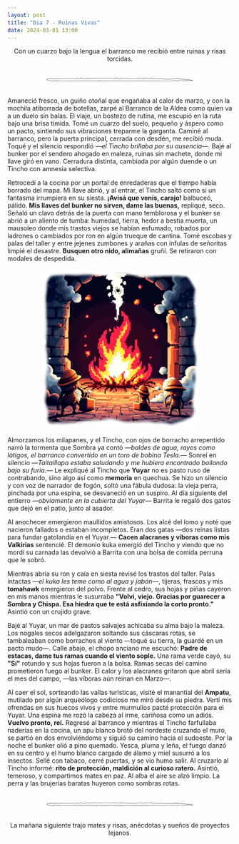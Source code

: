 ```yaml
---
layout: post
title: "Dia 7 - Ruinas Vivas"
date: 2024-03-01 13:00
---
```

<div style="text-align: center;">
  <p>Con un cuarzo bajo la lengua el barranco me recibió entre ruinas y risas torcidas.</p>
</div>

<img src="/assets/images/separador.png" alt="Separador" style="display: block; margin: 20px auto;">

Amaneció fresco, un guiño otoñal que engañaba al calor de marzo, y con la mochila atiborrada de botellas, zarpé al Barranco de la Aldea como quien va a un duelo sin balas. El viaje, un bostezo de rutina, me escupió en la ruta bajo una brisa tímida. Tomé un cuarzo del suelo, pequeño y áspero como un pacto, sintiendo sus vibraciones treparme la garganta. Caminé al barranco, pero la puerta principal, cerrada con desdén, me recibió muda. Toqué y el silencio respondió _—el Tincho brillaba por su ausencia—._ Bajé al bunker por el sendero ahogado en maleza, ruinas sin machete, donde mi llave giró en vano. Cerradura distinta, cambiada por algún duende o un Tincho con amnesia selectiva.
<br>

Retrocedí a la cocina por un portal de enredaderas que el tiempo había borrado del mapa. Mi llave abrió, y al entrar, el Tincho saltó como si un fantasma irrumpiera en su siesta. **¡Avisá que venís, carajo!** balbuceó, pálido. **Mis llaves del bunker no sirven, dame las buenas,** repliqué, seco. Señaló un clavo detrás de la puerta con mano temblorosa y el bunker se abrió a un aliento de tumba: humedad, tierra, hedor a bestia muerta, un mausoleo donde mis trastos viejos se habían esfumado, robados por ladrones o cambiados por ron en algún trueque de cantina. Tomé escobas y palas del taller y entre jejenes zumbones y arañas con ínfulas de señoritas limpié el desastre. **Busquen otro nido, alimañas** gruñí. Se retiraron con modales de despedida.

<img src="/assets/images/limpieza.png" alt="Limpieza_del_bunker" style="display: block; margin: 20px auto;">

Almorzamos los milapanes, y el Tincho, con ojos de borracho arrepentido narró la tormenta que Sombra ya contó _—baldes de agua, rayos como látigos, el barranco convertido en un toro de bobina Tesla.—_ Sonreí en silencio —_Taitaillapa estaba saludando y me hubiera encontrado bailando bajo su furia._— Le expliqué al Tincho que **Yuyar** no es pasto ruso de contrabando, sino algo así como **memoria** en quechua. Se hizo un silencio y con voz de narrador de fogón, soltó una fábula dudosa: la vieja perra, pinchada por una espina, se desvaneció en un suspiro. Al día siguiente del entierro _—obviamente en la cubierta del Yuyar—_ Barrita le regaló dos gatos que dejó en el patio, junto al asador.
<br>

Al anochecer emergieron maullidos amistosos. Los alcé del lomo y noté que nacieron fallados o estaban incompletos. Eran dos gatas —dos reinas listas para fundar gatolandia en el Yuyar.— **Cacen alacranes y víboras como mis Valkirias** sentencié. El demonio kuka emergió del Tincho y viendo que no mordí su carnada las devolvió a Barrita con una bolsa de comida perruna que le sobró.
<br>

Mientras abría su ron y caía en siesta revisé los trastos del taller. Palas intactas _—el kuka les teme como al agua y jabón—_, tijeras, frascos y mis **tomahawk** emergieron del polvo. Frente al cedro, sus hojas y piñas cayeron en mis manos mientras le susurraba **"Volví, viejo. Gracias por guarecer a Sombra y Chispa. Esa hiedra que te está asfixiando la corto pronto."** Asintió con un crujido grave.
<br>

Bajé al Yuyar, un mar de pastos salvajes achicaba su alma bajo la maleza. Los nogales secos adelgazaron soltando sus cáscaras rotas, se tambaleaban como borrachos al viento —toqué su tierra, la guardé en un pacto mudo—. Calle abajo, el chopo anciano me escuchó: **Padre de estacas, dame tus ramas cuando el viento sople.** Una rama verde cayó, su **"Sí"** rotundo y sus hojas fueron a la bolsa. Ramas secas del camino prometieron fuego al bunker. El calor y los alacranes gritaron que abril sería el mes del campo, —las víboras aún reinan en Marzo—.
<br>

Al caer el sol, sorteando las vallas turísticas, visité el manantial del **Ampatu**, mutilado por algún arqueólogo codicioso me miró desde su piedra. Vertí mis ofrendas en sus huecos vivos y entre murmullos pacté protección para el Yuyar. Una espina me rozó la cabeza al irme, cariñosa como un adiós. **Vuelvo pronto, reí.** Regresé al barranco y mientras el Tincho farfullaba naderías en la cocina, un apu blanco brotó del nordeste cruzando el muro, se partió en dos envolviéndome y siguió su camino hacia el sudoeste. Por la noche el bunker olió a pino quemado. Yesca, pluma y leña, el fuego danzó en su centro y el humo blanco cargado de álamo y miel susurró a los insectos. Sellé con tabaco, cerré puertas, y se vio humo salir. Al cruzarlo al Tincho informé: **rito de protección, maldición al curioso ratero.** Asintió, temeroso, y compartimos mates en paz. Al alba el aire se alzó limpio. La perra y las brujerías baratas huyeron como sombras rotas.

<img src="/assets/images/separador.png" alt="Separador" style="display: block; margin: 20px auto;">

<div style="text-align: center;">
  <p>La mañana siguiente trajo mates y risas, anécdotas y sueños de proyectos lejanos.</p>
</div>
